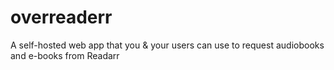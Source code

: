 # overreaderr
A self-hosted web app that you &amp; your users can use to request audiobooks and e-books from Readarr
